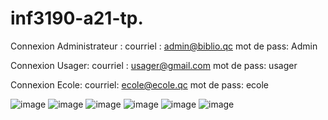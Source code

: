 # inf3190-a21-tp.
Connexion Administrateur : 
courriel : admin@biblio.qc 
mot de pass: Admin 

Connexion Usager: 
courriel : usager@gmail.com 
mot de pass: usager 

Connexion Ecole: 
courriel: ecole@ecole.qc
mot de pass: ecole

![image](https://user-images.githubusercontent.com/96098657/187014488-6eedb946-9443-4454-8759-28607d8f4f12.png)
![image](https://user-images.githubusercontent.com/96098657/187014347-cb9e3cc1-9342-473d-955f-33b454fb741d.png)
![image](https://user-images.githubusercontent.com/96098657/187014273-b2a7aedf-1462-4f1d-bd32-a994be98c93c.png)
![image](https://user-images.githubusercontent.com/96098657/187014297-f2691299-c59a-4252-b8d2-63f8f353481d.png)
![image](https://user-images.githubusercontent.com/96098657/187014373-5ea7b694-8237-4046-98c0-290e97c08bc1.png)
![image](https://user-images.githubusercontent.com/96098657/187014453-ab7aaf7a-7256-41fd-8c57-934e681d4235.png)

